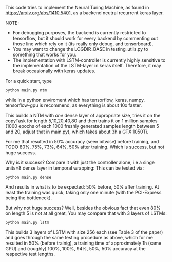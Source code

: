 This code tries to implement the Neural Turing Machine, as found in 
https://arxiv.org/abs/1410.5401, as a backend neutral recurrent keras layer.



NOTE:
* For debugging purposes, the backend is currently restricted to tensorflow, but it should work for every backend by
commenting out those line which rely on it (its really only debug, and tensorboard).
* You may want to change the LOGDIR_BASE in testing_utils.py to something that works for you.
* The implementation with LSTM-controller is currently highly sensitive to the implementation of the LSTM-layer in keras
  itself. Therefore, it may break occasionally with keras updates.





For a quick start, type 

    python main.py ntm

while in a python enviroment which has tensorflow, keras, numpy. tensorflow-gpu is recommend, as everything is about 10x
faster.

This builds a NTM with *one* dense layer of appropriate size, tries it on the copyTask for length 5,10,20,40,80 and then
trains it on 1 million samples (1000 epochs of each 1000 freshly generated samples length between 5 and 20, adjust that
in main.py), which takes about 3h a GTX 1050Ti. 

For me that resulted in 50% accuracy (seen bitwise) before training, and TODO 80%, 75%, 73%, 64%, 50% after training. Which
is success, but not huge success.



Why is it success? Compare it with just the controller alone, i.e a singe units=8 dense layer in temporal wrapping:
This can be tested via:

    python main.py dense 

And results in what is to be expected: 50% before, 50% after training. At least
the training was quick, taking only one minute (with the PCI-Express being the
bottleneck). 




But why not huge success? Well, besides the obvious fact that even 80% on length 5 is not at all great,
You may compare that with 3 layers of LSTMs:

    python main.py lstm

This builds 3 layers of LSTM with size 256 each (see Table 3 of the paper) and goes through the same testing procedure
as above, which for me resulted in 50% (before trainig), a training time of approximately 1h (same GPU) and 
(roughly) 100%, 100%, 94%, 50%, 50% accuracy at the respective test lengths. 

